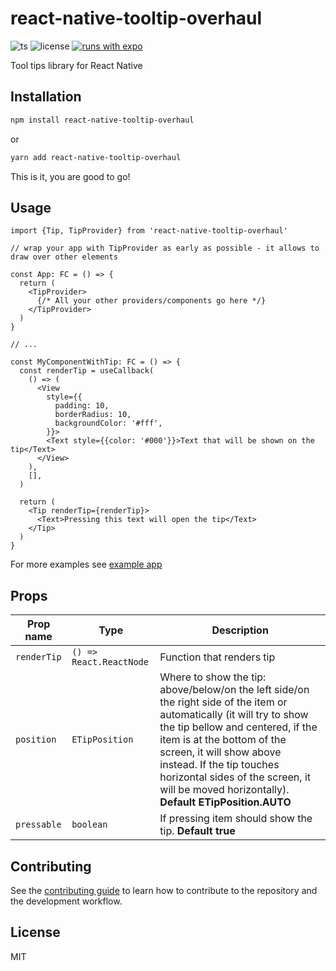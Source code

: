 # react-native-tooltip-overhaul

![ts](https://badgen.net/badge/icon/typescript?icon=typescript&label) ![license](https://badgen.net/github/license/eqlion/react-native-tooltip-overhaul) [![runs with expo](https://img.shields.io/badge/Runs%20with%20Expo-4630EB.svg?style=flat-square&logo=EXPO&labelColor=f3f3f3&logoColor=000)](https://expo.io/)

Tool tips library for React Native

## Installation

```sh
npm install react-native-tooltip-overhaul
```

or

```sh
yarn add react-native-tooltip-overhaul
```

This is it, you are good to go!

## Usage

```tsx
import {Tip, TipProvider} from 'react-native-tooltip-overhaul'

// wrap your app with TipProvider as early as possible - it allows to draw over other elements

const App: FC = () => {
  return (
    <TipProvider>
      {/* All your other providers/components go here */}
    </TipProvider>
  )
}

// ...

const MyComponentWithTip: FC = () => {
  const renderTip = useCallback(
    () => (
      <View
        style={{
          padding: 10,
          borderRadius: 10,
          backgroundColor: '#fff',
        }}>
        <Text style={{color: '#000'}}>Text that will be shown on the tip</Text>
      </View>
    ),
    [],
  )

  return (
    <Tip renderTip={renderTip}>
      <Text>Pressing this text will open the tip</Text>
    </Tip>
  )
}
```

For more examples see [example app](example/src/App.tsx)

## Props

| Prop name   | Type                    | Description                                                                                                                                                                                                                                                                                                                                   |
| ----------- | ----------------------- | --------------------------------------------------------------------------------------------------------------------------------------------------------------------------------------------------------------------------------------------------------------------------------------------------------------------------------------------- |
| `renderTip` | `() => React.ReactNode` | Function that renders tip                                                                                                                                                                                                                                                                                                                     |
| `position`  | `ETipPosition`          | Where to show the tip: above/below/on the left side/on the right side of the item or automatically (it will try to show the tip bellow and centered, if the item is at the bottom of the screen, it will show above instead. If the tip touches horizontal sides of the screen, it will be moved horizontally). **Default ETipPosition.AUTO** |
| `pressable` | `boolean`               | If pressing item should show the tip. **Default true**                                                                                                                                                                                                                                                                                        |

## Contributing

See the [contributing guide](CONTRIBUTING.md) to learn how to contribute to the repository and the development workflow.

## License

MIT
